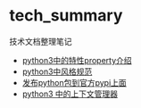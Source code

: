 # tech_summary
技术文档整理笔记

- [python3中的特性property介绍](https://tech-summary.readthedocs.io/en/latest/python_property.html) 
- [python3中风格规范](https://tech-summary.readthedocs.io/en/latest/python_code_style.html) 
- [发布python包到官方pypi上面](https://tech-summary.readthedocs.io/en/latest/python_publish_package.html)
- [python3 中的上下文管理器](https://tech-summary.readthedocs.io/en/latest/python_context_manager.html)
 
